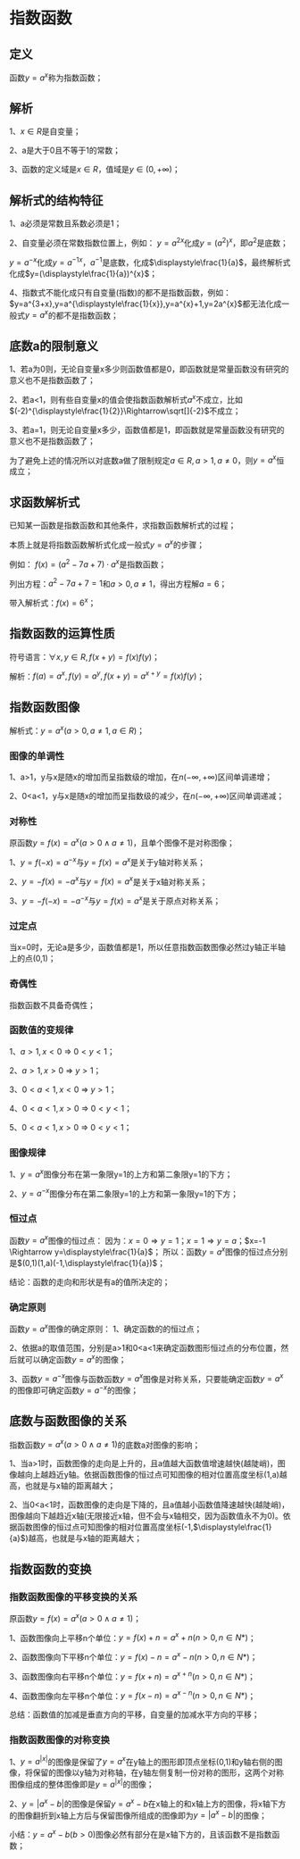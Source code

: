 # 指数函数
## 定义
函数$y=a^{x}$称为指数函数；

## 解析
1、$x\in R$是自变量；

2、a是大于0且不等于1的常数；

3、函数的定义域是$x\in R$，值域是$y\in(0,+\infty)$；

## 解析式的结构特征
1、a必须是常数且系数必须是1；

2、自变量必须在常数指数位置上，例如：
$y=a^{2x}$化成$y=(a^2)^{x}$，即$a^{2}$是底数；

$y=a^{-x}$化成$y=a^{-1x}$，$a^{-1}$是底数，化成$\displaystyle\frac{1}{a}$，最终解析式化成$y=(\displaystyle\frac{1}{a})^{x}$；

4、指数式不能化成只有自变量(指数)的都不是指数函数，例如：
$y=a^{3+x},y=a^{\displaystyle\frac{1}{x}},y=a^{x}+1,y=2a^{x}$都无法化成一般式$y=a^{x}$的都不是指数函数；

## 底数a的限制意义
1、若a为0则，无论自变量x多少则函数值都是0，即函数就是常量函数没有研究的意义也不是指数函数了；

2、若a<1，则有些自变量x的值会使指数函数解析式$a^{x}$不成立，比如$(-2)^{\displaystyle\frac{1}{2}}\Rightarrow\sqrt[]{-2}$不成立；

3、若a=1，则无论自变量x多少，函数值都是1，即函数就是常量函数没有研究的意义也不是指数函数了；

为了避免上述的情况所以对底数a做了限制规定$a\in R,a>1,a\ne0$，则$y=a^{x}$恒成立；

## 求函数解析式
已知某一函数是指数函数和其他条件，求指数函数解析式的过程；

本质上就是将指数函数解析式化成一般式$y=a^{x}$的步骤；

例如：
$f(x)=(a^{2}-7a+7)\cdot a^{x}$是指数函数；

列出方程：$a^{2}-7a+7=1$和$a>0,a\ne1$，得出方程解$a=6$；

带入解析式：$f(x)=6^{x}$；

## 指数函数的运算性质
符号语言：$\forall x,y\in R,f(x+y)=f(x)f(y)$；

解析：$f(a)=a^{x},f(y)=a^{y},f(x+y)=a^{x+y}=f(x)f(y)$；

## 指数函数图像
解析式：$y=a^{x}(a>0,a\ne1,a\in R)$；

### 图像的单调性
1、a>1，y与x是随x的增加而呈指数级的增加，在$n(-\infty,+\infty)$区间单调递增；

2、0<a<1，y与x是随x的增加而呈指数级的减少，在$n(-\infty,+\infty)$区间单调递减；

### 对称性
原函数$y=f(x)=a^{x}(a>0\land a\ne1)$，且单个图像不是对称图像；

1、$y=f(-x)=a^{-x}$与$y=f(x)=a^{x}$是关于y轴对称关系；

2、$y=-f(x)=-a^{x}$与$y=f(x)=a^{x}$是关于x轴对称关系；

3、$y=-f(-x)=-a^{-x}$与$y=f(x)=a^{x}$是关于原点对称关系；

### 过定点
当x=0时，无论a是多少，函数值都是1，所以任意指数函数图像必然过y轴正半轴上的点(0,1)；

### 奇偶性
指数函数不具备奇偶性；

### 函数值的变规律
1、$a>1,x<0$ => $0<y<1$；

2、$a>1,x>0$ => $y>1$；

3、$0<a<1,x<0$ => $y>1$；

4、$0<a<1,x>0$ => $0<y<1$；

5、$0<a<1,x>0$ => $0<y<1$；

### 图像规律
1、$y=a^{x}$图像分布在第一象限y=1的上方和第二象限y=1的下方；

2、$y=a^{-x}$图像分布在第二象限y=1的上方和第一象限y=1的下方；

### 恒过点
函数$y=a^{x}$图像的恒过点：
因为：$x=0 \Rightarrow y=1$；$x=1 \Rightarrow y=a$；$x=-1 \Rightarrow y=\displaystyle\frac{1}{a}$；
所以：函数$y=a^{x}$图像的恒过点分别是$(0,1)(1,a)(-1,\displaystyle\frac{1}{a})$；

结论：函数的走向和形状是有a的值所决定的；

### 确定原则
函数$y=a^{x}$图像的确定原则：
1、确定函数的的恒过点；

2、依据a的取值范围，分别是a>1和0<a<1来确定函数图形恒过点的分布位置，然后就可以确定函数$y=a^{x}$的图像；

3、函数$y=a^{-x}$图像与函数函数$y=a^{x}$图像是对称关系，只要能确定函数$y=a^{x}$的图像即可确定函数$y=a^{-x}$的图像；

## 底数与函数图像的关系
指数函数$y=a^{x}(a>0\land a\ne1)$的底数a对图像的影响；

1、当a>1时，函数图像的走向是上升的，且a值越大函数值增速越快(越陡峭)，图像越向上越趋近y轴。依据函数图像的恒过点可知图像的相对位置高度坐标(1,a)越高，也就是与x轴的距离越大；

2、当0<a<1时，函数图像的走向是下降的，且a值越小函数值降速越快(越陡峭)，图像越向下越趋近x轴(无限接近x轴，但不会与x轴相交，因为函数值永不为0)。依据函数图像的恒过点可知图像的相对位置高度坐标(-1,$\displaystyle\frac{1}{a}$)越高，也就是与x轴的距离越大；

## 指数函数的变换

### 指数函数图像的平移变换的关系
原函数$y=f(x)=a^{x}(a>0\land a\ne1)$；

1、函数图像向上平移n个单位：$y=f(x)+n=a^{x}+n(n>0,n\in N*)$；

2、函数图像向下平移n个单位：$y=f(x)-n=a^{x}-n(n>0,n\in N*)$；

3、函数图像向右平移n个单位：$y=f(x+n)=a^{x+n}(n>0,n\in N*)$；

4、函数图像向左平移n个单位：$y=f(x-n)=a^{x-n}(n>0,n\in N*)$；

总结：函数值的加减是垂直方向的平移，自变量的加减水平方向的平移；

### 指数函数图像的对称变换
1、$y=a^{|x|}$的图像是保留了$y=a^{x}$在y轴上的图形即顶点坐标(0,1)和y轴右侧的图像，将保留的图像以y轴为对称轴，在y轴左侧复制一份对称的图形，这两个对称图像组成的整体图像即是$y=a^{|x|}$的图像；

2、$y=|a^{x}-b|$的图像是保留$y=a^{x}-b$在x轴上的和x轴上方的图像，将x轴下方的图像翻折到x轴上方后与保留图像所组成的图像即为$y=|a^{x}-b|$的图像；

小结：$y=a^{x}-b(b>0)$图像必然有部分在是x轴下方的，且该函数不是指数函数；
